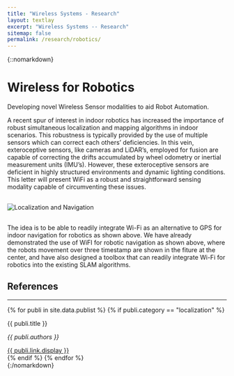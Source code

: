 ```yaml
---
title: "Wireless Systems - Research"
layout: textlay
excerpt: "Wireless Systems -- Research"
sitemap: false
permalink: /research/robotics/
---
```


{::nomarkdown}
<div class="container research-page-container">

  <!-- Main Title -->
  <h1>Wireless for Robotics</h1>

  <p>Developing novel Wireless Sensor modalities to aid Robot Automation.</p>
  
  <p>A recent spur of interest in indoor robotics has increased the importance of robust simultaneous localization and mapping algorithms in indoor scenarios. This robustness is typically provided by the use of multiple sensors which can correct each others’ deficiencies. In this vein, exteroceptive sensors, like cameras and LiDAR’s, employed for fusion are capable of correcting the drifts accumulated by wheel odometry or inertial measurement units (IMU’s). However, these exteroceptive sensors are deficient in highly structured environments and dynamic lighting conditions. This letter will present WiFi as a robust and straightforward sensing modality capable of circumventing these issues.</p>

  <div style="margin: 30px 0;">
    <img src="{{ site.baseurl }}/images/Research_Pics/Robotics/localization-800.webp" alt="Localization and Navigation" class="img-responsive">
  </div>

  <p>The idea is to be able to readily integrate Wi-Fi as an alternative to GPS for indoor navigation for robotics as shown above. We have already demonstrated the use of WiFI for robotic navigation as shown above, where the robots movement over three timestamp are shown in the fiture at the center, and have also designed a toolbox that can readily integrate Wi-Fi for robotics into the existing SLAM algorithms.</p>


  <!-- Publications Section -->
  <h2>References</h2>
  <hr>
  <div class="publications-list">
    {% for publi in site.data.publist %}
      {% if publi.category == "localization" %}
        <div class="publication-item">
          <p class="pub-title">{{ publi.title }}</p>
          <p class="pub-authors"><em>{{ publi.authors }}</em></p>
          <a href="{{ publi.link.url }}" target="_blank">{{ publi.link.display }}</a>
        </div>
      {% endif %}
    {% endfor %}
  </div>

</div>
{:/nomarkdown}